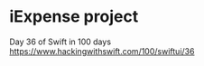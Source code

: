 iExpense project
================

Day 36 of Swift in 100 days
https://www.hackingwithswift.com/100/swiftui/36
